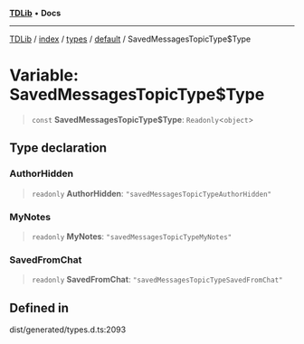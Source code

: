[**TDLib**](../../../../../../README.md) • **Docs**

***

[TDLib](../../../../../../modules.md) / [index](../../../../../README.md) / [types](../../../README.md) / [default](../README.md) / SavedMessagesTopicType$Type

# Variable: SavedMessagesTopicType$Type

> `const` **SavedMessagesTopicType$Type**: `Readonly`\<`object`\>

## Type declaration

### AuthorHidden

> `readonly` **AuthorHidden**: `"savedMessagesTopicTypeAuthorHidden"`

### MyNotes

> `readonly` **MyNotes**: `"savedMessagesTopicTypeMyNotes"`

### SavedFromChat

> `readonly` **SavedFromChat**: `"savedMessagesTopicTypeSavedFromChat"`

## Defined in

dist/generated/types.d.ts:2093
